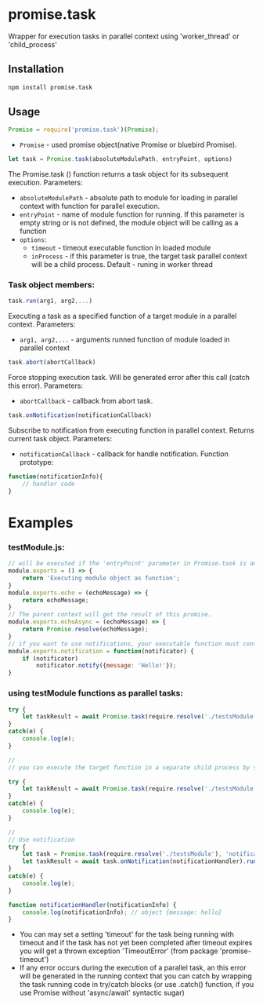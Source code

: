 # promise.task
Wrapper for execution tasks in parallel context using 'worker_thread' or 'child_process'

## Installation

```bash
npm install promise.task
```

## Usage
```javascript
Promise = require('promise.task')(Promise);
```
* `Promise` - used promise object(native Promise or bluebird Promise).

```javascript 
let task = Promise.task(absoluteModulePath, entryPoint, options) 
```
The Promise.task () function returns a task object for its subsequent execution. Parameters:
* `absoluteModulePath` - absolute path to module for loading in parallel context with function for parallel execution.
* `entryPoint` - name of module function for running. If this parameter is empty string or is not defined, the module object will be calling as a function
* `options`:
    * `timeout` - timeout executable function in loaded module
    * `inProcess` - if this parameter is true, the target task parallel context will be a child process. Default - runing in worker thread
    
### Task object members:
```javascript
task.run(arg1, arg2,...)
```
Executing a task as a specified function of a target module in a parallel context. Parameters:
* `arg1, arg2,...` - arguments runned function of module loaded in parallel context

```javascript
task.abort(abortCallback)
```
Force stopping execution task. Will be generated error after this call (catch this error). Parameters:
* `abortCallback` - callback from abort task.

```javascript
task.onNotification(notificationCallback)
```
Subscribe to notification from executing function in parallel context. Returns current task object. Parameters:
* `notificationCallback` - callback for handle notification. Function prototype:
```javascript
function(notificationInfo){
    // handler code
}
```


# Examples

### testModule.js:
```javascript
// will be executed if the 'entryPoint' parameter in Promise.task is an empty string or is not defined
module.exports = () => { 
    return 'Executing module object as function';
}
module.exports.echo = (echoMessage) => {
    return echoMessage;
}
// The parent context will get the result of this promise.
module.exports.echoAsync = (echoMessage) => {
    return Promise.resolve(echoMessage);
}
// if you want to use notifications, your executable function must contain the first argument as notificator object with the "notify" method called to trigger the notification.
module.exports.notification = function(notificator) {
    if (notificator)
        notificator.notify({message: 'Hello!'});
}
```
### using testModule functions as parallel tasks:
```javascript
try {
    let taskResult = await Promise.task(require.resolve('./testsModule'), 'echo').run('[TEST MESSAGE]');
}
catch(e) {
    console.log(e);
}

// 
// you can execute the target function in a separate child process by setting the option 'inProcess' as true:

try {
    let taskResult = await Promise.task(require.resolve('./testsModule'), 'echoAsync', {inProcess: true}).run('[TEST MESSAGE]');
}
catch(e) {
    console.log(e);
}

// 
// Use notification
try {
    let task = Promise.task(require.resolve('./testsModule'), 'notification');
    let taskResult = await task.onNotification(notificationHandler).run('[TEST MESSAGE]');
}
catch(e) {
    console.log(e);
}

function notificationHandler(notificationInfo) {
    console.log(notificationInfo); // object {message: hello}
}
```
* You can may set a setting 'timeout' for the task being running with timeout and if the task has not yet been completed after timeout expires you will get a thrown exception 'TimeoutError' (from package 'promise-timeout')
* If any error occurs during the execution of a parallel task, an this error will be generated in the running context that you can catch  by wrapping the task running code in try/catch blocks (or use .catch() function, if you use Promise without 'async/await' syntactic sugar)
